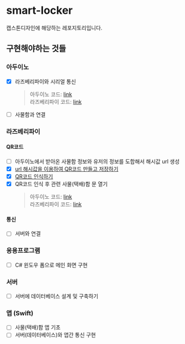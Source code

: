 # smart-locker

캡스톤디자인에 해당하는 레포지토리입니다.

## 구현해야하는 것들

### 아두이노

- [x] 라즈베리파이와 시리얼 통신
  > 아두이노 코드: [link](./src/arduino/locker_test.ino)  
  > 라즈베리파이 코드: [link](./main.py)
- [ ] 사물함과 연결

### 라즈베리파이

#### QR코드

- [ ] 아두이노에서 받아온 사물함 정보와 유저의 정보를 도합해서 해시값 url 생성
- [x] [url 해시값을 이용하여 QR코드 만들고 저장하기](./qrcodes/README.md)
- [x] [QR코드 인식하기](./qrcodes/README.md)
- [x] QR코드 인식 후 관련 사물(택배)함 문 열기
  > 아두이노 코드: [link](./src/arduino/locker_test.ino)  
  > 라즈베리파이 코드: [link](./main.py)

#### 통신

- [ ] 서버와 연결

### 응용프로그램

- [ ] C# 윈도우 폼으로 메인 화면 구현

### 서버

- [ ] 서버에 데이터베이스 설계 및 구축하기

### 앱 (Swift)

- [ ] 사물(택배)함 앱 기초
- [ ] 서버(데이터베이스)와 앱간 통신 구현

